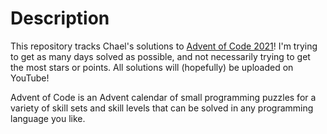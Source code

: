 # Description
This repository tracks Chael's solutions to [Advent of Code 2021](https://adventofcode.com/2021)! I'm trying to get as many days solved as possible, and not necessarily trying to get the most stars or points. All solutions will (hopefully) be uploaded on YouTube!

Advent of Code is an Advent calendar of small programming puzzles for a variety of skill sets and skill levels that can be solved in any programming language you like.
